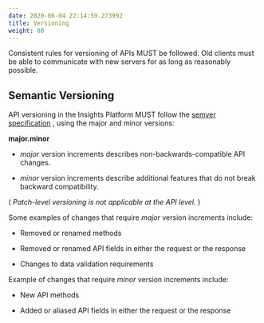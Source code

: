```yaml
---
date: 2020-06-04 22:14:59.273992
title: Versioning
weight: 80
---
```

<div id="versioning" class="section">


Consistent rules for versioning of APIs MUST be followed. Old clients
must be able to communicate with new servers for as long as reasonably
possible.

<div id="semantic-versioning" class="section">

## Semantic Versioning

API versioning in the Insights Platform MUST follow the [semver
specification](https://semver.org/) , using the major and minor
versions:

**major.minor**

  - *major* version increments describes non-backwards-compatible API
    changes.

  - *minor* version increments describe additional features that do not
    break backward compatibility.

( *Patch-level versioning is not applicable at the API level.* )

Some examples of changes that require *major* version increments
include:

  - Removed or renamed methods

  - Removed or renamed API fields in either the request or the response

  - Changes to data validation requirements

Example of changes that require *minor* version increments include:

  - New API methods

  - Added or aliased API fields in either the request or the response

</div>

</div>